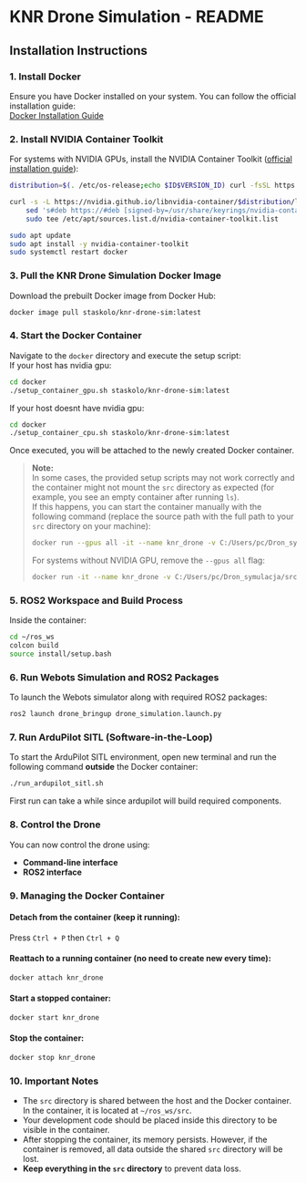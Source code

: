 # KNR Drone Simulation - README

## Installation Instructions

### 1. Install Docker
Ensure you have Docker installed on your system. You can follow the official installation guide:  
[Docker Installation Guide](https://docs.docker.com/get-docker/)

### 2. Install NVIDIA Container Toolkit
For systems with NVIDIA GPUs, install the NVIDIA Container Toolkit ([official installation guide](https://docs.nvidia.com/datacenter/cloud-native/container-toolkit/latest/install-guide.html)):
```bash
distribution=$(. /etc/os-release;echo $ID$VERSION_ID) curl -fsSL https://nvidia.github.io/libnvidia-container/gpgkey | sudo gpg --dearmor -o /usr/share/keyrings/nvidia-container-toolkit-keyring.gpg

curl -s -L https://nvidia.github.io/libnvidia-container/$distribution/libnvidia-container.list | \
    sed 's#deb https://#deb [signed-by=/usr/share/keyrings/nvidia-container-toolkit-keyring.gpg] https://#g' | \
    sudo tee /etc/apt/sources.list.d/nvidia-container-toolkit.list

sudo apt update
sudo apt install -y nvidia-container-toolkit
sudo systemctl restart docker
```

### 3. Pull the KNR Drone Simulation Docker Image
Download the prebuilt Docker image from Docker Hub:
```bash
docker image pull staskolo/knr-drone-sim:latest
```

### 4. Start the Docker Container
Navigate to the `docker` directory and execute the setup script:  
If your host has nvidia gpu:
```bash
cd docker
./setup_container_gpu.sh staskolo/knr-drone-sim:latest
```
If your host doesnt have nvidia gpu:
```bash
cd docker
./setup_container_cpu.sh staskolo/knr-drone-sim:latest
```
Once executed, you will be attached to the newly created Docker container.

> **Note:**  
> In some cases, the provided setup scripts may not work correctly and the container might not mount the `src` directory as expected (for example, you see an empty container after running `ls`).  
> If this happens, you can start the container manually with the following command (replace the source path with the full path to your `src` directory on your machine):
> ```bash
> docker run --gpus all -it --name knr_drone -v C:/Users/pc/Dron_symulacja/src:/root/ros_ws/src staskolo/knr-drone-sim:latest
> ```
> For systems without NVIDIA GPU, remove the `--gpus all` flag:
> ```bash
> docker run -it --name knr_drone -v C:/Users/pc/Dron_symulacja/src:/root/ros_ws/src staskolo/knr-drone-sim:latest
> ```

### 5. ROS2 Workspace and Build Process
Inside the container:
```bash
cd ~/ros_ws
colcon build
source install/setup.bash
```

### 6. Run Webots Simulation and ROS2 Packages
To launch the Webots simulator along with required ROS2 packages:
```bash
ros2 launch drone_bringup drone_simulation.launch.py
```

### 7. Run ArduPilot SITL (Software-in-the-Loop)
To start the ArduPilot SITL environment, open new terminal and run the following command **outside** the Docker container:
```bash
./run_ardupilot_sitl.sh
```
First run can take a while since ardupilot will build required components.

### 8. Control the Drone
You can now control the drone using:
- **Command-line interface**
- **ROS2 interface**

### 9. Managing the Docker Container
#### Detach from the container (keep it running):
Press `Ctrl + P` then `Ctrl + Q`

#### Reattach to a running container (no need to create new every time):
```bash
docker attach knr_drone
```

#### Start a stopped container:
```bash
docker start knr_drone
```

#### Stop the container:
```bash
docker stop knr_drone
```
### 10. Important Notes
- The `src` directory is shared between the host and the Docker container. In the container, it is located at `~/ros_ws/src`.
- Your development code should be placed inside this directory to be visible in the container.
- After stopping the container, its memory persists. However, if the container is removed, all data outside the shared `src` directory will be lost.
- **Keep everything in the `src` directory** to prevent data loss.
